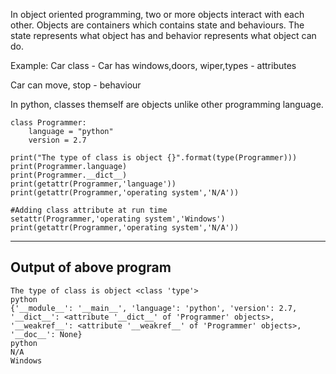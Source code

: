 In object oriented programming, two or more objects interact with each other. 
Objects are containers which contains state and behaviours. The state represents what object has  and behavior represents what object can do.

Example: Car class - Car has windows,doors, wiper,types - attributes

Car can move, stop - behaviour

In python, classes themself are objects unlike other programming language.
```
class Programmer:
    language = "python"
    version = 2.7

print("The type of class is object {}".format(type(Programmer)))
print(Programmer.language)
print(Programmer.__dict__)
print(getattr(Programmer,'language'))
print(getattr(Programmer,'operating system','N/A'))

#Adding class attribute at run time
setattr(Programmer,'operating system','Windows')
print(getattr(Programmer,'operating system','N/A'))
```
-------------------------------------------------------------------------------
Output of above program
-------------------------------------------------------------------------------
```
The type of class is object <class 'type'>
python
{'__module__': '__main__', 'language': 'python', 'version': 2.7, '__dict__': <attribute '__dict__' of 'Programmer' objects>, 
'__weakref__': <attribute '__weakref__' of 'Programmer' objects>, '__doc__': None}
python
N/A
Windows
```
